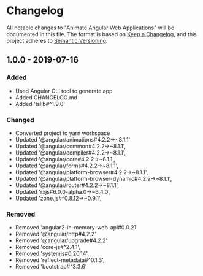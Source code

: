 # Changelog

All notable changes to "Animate Angular Web Applications" will be documented in this file. The format is based on [Keep a Changelog](https://keepachangelog.com/en/1.0.0/), and this project adheres to [Semantic Versioning](https://semver.org/spec/v2.0.0.html).

## 1.0.0 - 2019-07-16

### Added
- Used Angular CLI tool to generate app
- Added CHANGELOG.md
- Added 'tslib#^1.9.0'

### Changed
- Converted project to yarn workspace
- Updated '@angular/animations#4.2.2->~8.1.1'
- Updated '@angular/common#4.2.2->~8.1.1',
- Updated '@angular/compiler#4.2.2->~8.1.1',
- Updated '@angular/core#4.2.2->~8.1.1',
- Updated '@angular/forms#4.2.2->~8.1.1',
- Updated '@angular/platform-browser#4.2.2->~8.1.1',
- Updated '@angular/platform-browser-dynamic#4.2.2->~8.1.1',
- Updated '@angular/router#4.2.2->~8.1.1',
- Updated 'rxjs#6.0.0-alpha.0->~6.4.0',
- Updated 'zone.js#^0.8.12->~0.9.1',


### Removed
- Removed 'angular2-in-memory-web-api#0.0.21'
- Removed '@angular/http#4.2.2'
- Removed '@angular/upgrade#4.2.2'
- Removed 'core-js#^2.4.1',
- Removed 'systemjs#0.20.14',
- Removed 'reflect-metadata#^0.1.3',
- Removed 'bootstrap#^3.3.6'
